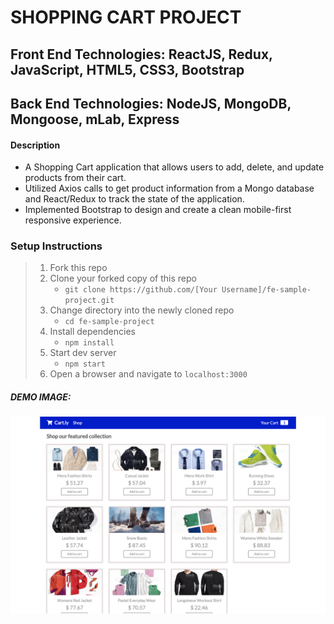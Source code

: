 # SHOPPING CART PROJECT

## Front End Technologies: ReactJS, Redux, JavaScript, HTML5, CSS3, Bootstrap
## Back End Technologies: NodeJS, MongoDB, Mongoose, mLab, Express

#### Description

- A Shopping Cart application that allows users to add, delete, and update products from their cart.
- Utilized Axios calls to get product information from a Mongo database and React/Redux to track the state of the application.
- Implemented Bootstrap to design and create a clean mobile-first responsive experience.

### Setup Instructions

> 1. Fork this repo
> 2. Clone your forked copy of this repo
>    - `git clone https://github.com/[Your Username]/fe-sample-project.git`
> 3. Change directory into the newly cloned repo
>    - `cd fe-sample-project`
> 4. Install dependencies 
>    - `npm install`
> 5. Start dev server
>    - `npm start`
> 6. Open a browser and navigate to `localhost:3000`

##### DEMO IMAGE: 
![alt text](/demo_image.png "Shopping Cart")